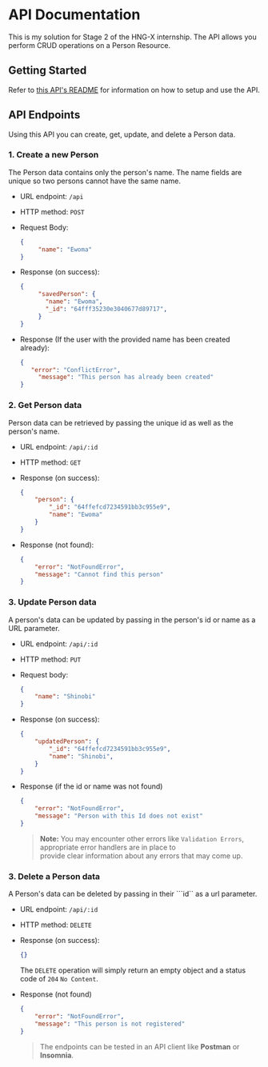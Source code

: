 # API Documentation
This is my solution for Stage 2 of the HNG-X internship. The API allows you perform CRUD operations on a Person Resource.
## Getting Started
Refer to [this API's README](https://github.com/ewomatc/hng-stage-2/blob/main/README.md) for information on how to setup and use the API.
## API Endpoints
Using this API you can create, get, update, and delete a Person data. 
### 1. Create a new Person
The Person data contains only the person's name. The name fields are unique so two persons cannot have the same name.
   
   - URL endpoint: ```/api```
   - HTTP method: ```POST```
   - Request Body:
     
     ```JSON
     {
	      "name": "Ewoma"
     }
     ```
   - Response (on success):
     
     ```JSON
     {
	      "savedPerson": {
		    "name": "Ewoma",
		    "_id": "64fff35230e3040677d89717",
	      }
     }
     ```
   - Response (If the user with the provided name has been created already):
     
     ```JSON
     {
        "error": "ConflictError",
	      "message": "This person has already been created"
     }
     ```
### 2. Get Person data
Person data can be retrieved by passing the unique id as well as the person's name.
- URL endpoint: ```/api/:id```
- HTTP method: ```GET```
- Response (on success):
  
  ```JSON
  {
	  "person": {
		  "_id": "64ffefcd7234591bb3c955e9",
		  "name": "Ewoma"
	  }
  }
  ```
- Response (not found):
  
  ```JSON
  {
	  "error": "NotFoundError",
	  "message": "Cannot find this person"
  }
  ```
### 3. Update Person data
A person's data can be updated by passing in the person's id or name as a URL parameter.
- URL endpoint: ```/api/:id```
- HTTP method: ```PUT```
- Request body:
  
  ```JSON
  {
	  "name": "Shinobi"
  }
  ```
- Response (on success):
  
  ```JSON
  {
	  "updatedPerson": {
		  "_id": "64ffefcd7234591bb3c955e9",
		  "name": "Shinobi",
	  }
  }
  ```
- Response (if the id or name was not found)
  
  ```JSON
  {
	  "error": "NotFoundError",
	  "message": "Person with this Id does not exist"
  }
  ```
  > **Note:** You may encounter other errors like ```Validation Errors```, appropriate error handlers are in place to     
    provide clear information about any errors that may come up.

### 3. Delete a Person data
A Person's data can be deleted by passing in their ```id`` as a url parameter.

- URL endpoint: ```/api/:id```
- HTTP method: ```DELETE```
- Response (on success):
  
  ```JSON
  {}
  ```
  The ```DELETE``` operation will simply return an empty object and a status code of ```204``` ```No Content```.
- Response (not found)
  
  ```JSON
  {
	  "error": "NotFoundError",
	  "message": "This person is not registered"
  }
  ```

  > The endpoints can be tested in an API client like **Postman** or **Insomnia**.
